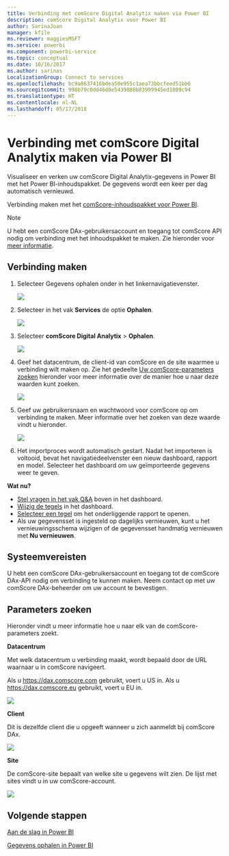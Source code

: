 ```yaml
---
title: Verbinding met comScore Digital Analytix maken via Power BI
description: comScore Digital Analytix voor Power BI
author: SarinaJoan
manager: kfile
ms.reviewer: maggiesMSFT
ms.service: powerbi
ms.component: powerbi-service
ms.topic: conceptual
ms.date: 10/16/2017
ms.author: sarinas
LocalizationGroup: Connect to services
ms.openlocfilehash: bc9a8637416bdea50e955c1aea73bbcfeed51bb6
ms.sourcegitcommit: 998b79c0dd46d0e5439888b83999945ed1809c94
ms.translationtype: HT
ms.contentlocale: nl-NL
ms.lasthandoff: 05/17/2018
---
```

# <a name="connect-to-comscore-digital-analytix-with-power-bi"></a>Verbinding met comScore Digital Analytix maken via Power BI
Visualiseer en verken uw comScore Digital Analytix-gegevens in Power BI met het Power BI-inhoudspakket. De gegevens wordt een keer per dag automatisch vernieuwd.

Verbinding maken met het [comScore-inhoudspakket voor Power BI](https://app.powerbi.com/getdata/services/comscore).

>[!NOTE]
>U hebt een comScore DAx-gebruikersaccount en toegang tot comScore API nodig om verbinding met het inhoudspakket te maken. Zie hieronder voor [meer informatie](#Requirements).

## <a name="how-to-connect"></a>Verbinding maken
1. Selecteer Gegevens ophalen onder in het linkernavigatievenster.
   
   ![](media/service-connect-to-connect-to/getdata.png)
2. Selecteer in het vak **Services** de optie **Ophalen**.
   
   ![](media/service-connect-to-connect-to/services.png)
3. Selecteer **comScore Digital Analytix** \> **Ophalen**.
   
   ![](media/service-connect-to-connect-to/comscore.png)
4. Geef het datacentrum, de client-id van comScore en de site waarmee u verbinding wilt maken op. Zie het gedeelte [Uw comScore-parameters zoeken](#FindingParams) hieronder voor meer informatie over de manier hoe u naar deze waarden kunt zoeken.
   
   ![](media/service-connect-to-connect-to/parameters.png)
5. Geef uw gebruikersnaam en wachtwoord voor comScore op om verbinding te maken. Meer informatie over het zoeken van deze waarde vindt u hieronder.
   
   ![](media/service-connect-to-connect-to/creds.png)
6. Het importproces wordt automatisch gestart. Nadat het importeren is voltooid, bevat het navigatiedeelvenster een nieuw dashboard, rapport en model. Selecteer het dashboard om uw geïmporteerde gegevens weer te geven.

**Wat nu?**

* [Stel vragen in het vak Q&A](power-bi-q-and-a.md) boven in het dashboard.
* [Wijzig de tegels](service-dashboard-edit-tile.md) in het dashboard.
* [Selecteer een tegel](service-dashboard-tiles.md) om het onderliggende rapport te openen.
* Als uw gegevensset is ingesteld op dagelijks vernieuwen, kunt u het vernieuwingsschema wijzigen of de gegevensset handmatig vernieuwen met **Nu vernieuwen**.

<a name="Requirements"></a>

## <a name="system-requirements"></a>Systeemvereisten
U hebt een comScore DAx-gebruikersaccount en toegang tot de comScore DAx-API nodig om verbinding te kunnen maken. Neem contact op met uw comScore DAx-beheerder om uw account te bevestigen.

<a name="FindingParams"></a>

## <a name="finding-parameters"></a>Parameters zoeken
Hieronder vindt u meer informatie hoe u naar elk van de comScore-parameters zoekt.

**Datacentrum**

Met welk datacentrum u verbinding maakt, wordt bepaald door de URL waarnaar u in comScore navigeert.

Als u https://dax.comscore.com gebruikt, voert u US in. Als u https://dax.comscore.eu gebruikt, voert u EU in.

![](media/service-connect-to-connect-to/comscore_url.png) 

**Client**

Dit is dezelfde client die u opgeeft wanneer u zich aanmeldt bij comScore DAx.

![](media/service-connect-to-connect-to/comscore_signin.png) 

**Site**

De comScore-site bepaalt van welke site u gegevens wilt zien. De lijst met sites vindt u in uw comScore-account.

![](media/service-connect-to-connect-to/comscore_sites.png)

## <a name="next-steps"></a>Volgende stappen
[Aan de slag in Power BI](service-get-started.md)

[Gegevens ophalen in Power BI](service-get-data.md)

